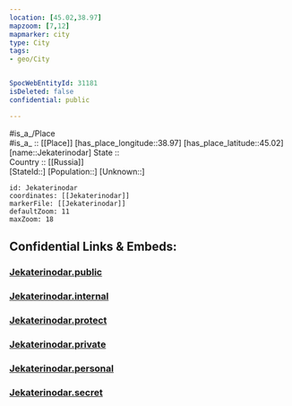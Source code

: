 ```yaml
---
location: [45.02,38.97] 
mapzoom: [7,12] 
mapmarker: city 
type: City
tags:
- geo/City


SpocWebEntityId: 31181
isDeleted: false
confidential: public

---
```

#is_a_/Place  
#is_a_ :: [[Place]] 
[has_place_longitude::38.97] 
[has_place_latitude::45.02] 
[name::Jekaterinodar] 
State ::  
Country :: [[Russia]]  
[StateId::] 
[Population::] 
[Unknown::] 


```leaflet
id: Jekaterinodar
coordinates: [[Jekaterinodar]] 
markerFile: [[Jekaterinodar]] 
defaultZoom: 11 
maxZoom: 18
```


## Confidential Links & Embeds: 

### [Jekaterinodar.public](/_public/\Earth\Continent\Europe\Europe~East\Russia\Russia~South\Krasnodar_Krai\CityJekaterinodar.public.md) 

### [Jekaterinodar.internal](/_internal/\Earth\Continent\Europe\Europe~East\Russia\Russia~South\Krasnodar_Krai\CityJekaterinodar.internal.md) 

### [Jekaterinodar.protect](/_protect/\Earth\Continent\Europe\Europe~East\Russia\Russia~South\Krasnodar_Krai\CityJekaterinodar.protect.md) 

### [Jekaterinodar.private](/_private/\Earth\Continent\Europe\Europe~East\Russia\Russia~South\Krasnodar_Krai\CityJekaterinodar.private.md) 

### [Jekaterinodar.personal](/_personal/\Earth\Continent\Europe\Europe~East\Russia\Russia~South\Krasnodar_Krai\CityJekaterinodar.personal.md) 

### [Jekaterinodar.secret](/_secret/\Earth\Continent\Europe\Europe~East\Russia\Russia~South\Krasnodar_Krai\CityJekaterinodar.secret.md)

